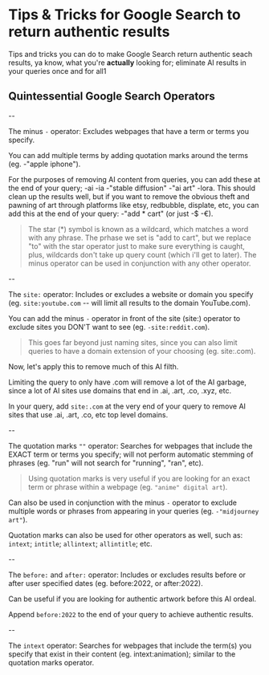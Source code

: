 # Tips & Tricks for Google Search to return authentic results

Tips and tricks you can do to make Google Search return authentic seach results, ya know, what you're **actually** looking for; eliminate AI results in your queries once and for all1

## Quintessential Google Search Operators

--

The minus ```-``` operator: Excludes webpages that have a term or terms you specify. 

You can add multiple terms by adding quotation marks around the terms (eg. -"apple iphone").

For the purposes of removing AI content from queries, you can add these at the end of your query; -ai -ia -"stable diffusion" -"ai art" -lora. This should clean up the results well, but if you want to remove the obvious theft and pawning of art through platforms like etsy, redbubble, displate, etc, you can add this at the end of your query: -"add * cart" (or just -$ -€). 
> The star (*) symbol is known as a wildcard, which matches a word with any phrase. The prhase we set is "add to cart", but we replace "to" with the star operator just to make sure everything is caught, plus, wildcards don't take up query count (which i'll get to later). The minus operator can be used in conjunction with any other operator.

--

The ```site:``` operator: Includes or excludes a website or domain you specify (eg. ```site:youtube.com``` -- will limit all results to the domain YouTube.com).

You can add the minus ```-``` operator in front of the site (site:) operator to exclude sites you DON'T want to see (eg. ```-site:reddit.com```). 
> This goes far beyond just naming sites, since you can also limit queries to have a domain extension of your choosing (eg. site:.com).

Now, let's apply this to remove much of this AI filth.

Limiting the query to only have .com will remove a lot of the AI garbage, since a lot of AI sites use domains that end in .ai, .art, .co, .xyz, etc. 

In your query, add ```site:.com``` at the very end of your query to remove AI sites that use .ai, .art, .co, etc top level domains.

--

The quotation marks ```""``` operator: Searches for webpages that include the EXACT term or terms you specify; will not perform automatic stemming of phrases (eg. "run" will not search for "running", "ran", etc).

> Using quotation marks is very useful if you are looking for an exact term or phrase within a webpage (eg. ```"anime" digital art```).

Can also be used in conjunction with the minus ```-``` operator to exclude multiple words or phrases from appearing in your queries (eg. ```-"midjourney art"```).

Quotation marks can also be used for other operators as well, such as: ```intext```; ```intitle```; ```allintext```; ```allintitle```; etc.

-- 

The ```before:``` and ```after:``` operator: Includes or excludes results before or after user specified dates (eg. before:2022, or after:2022).

Can be useful if you are looking for authentic artwork before this AI ordeal. 

Append ```before:2022``` to the end of your query to achieve authentic results.

-- 

The ```intext``` operator: Searches for webpages that include the term(s) you specify that exist in their content (eg. intext:animation); similar to the quotation marks operator.

